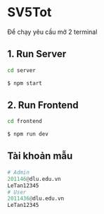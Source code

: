 # SV5Tot
Để chạy yêu cầu mở 2 terminal

## 1. Run Server
```bash
cd server
```
```bash
$ npm start
```

## 2. Run Frontend
```bash
cd frontend
```
```bash
$ npm run dev
```

## Tài khoản mẫu
```python
# Admin
201146@dlu.edu.vn
LeTan12345
# User
2011436@dlu.edu.vn
LeTan12345

```
